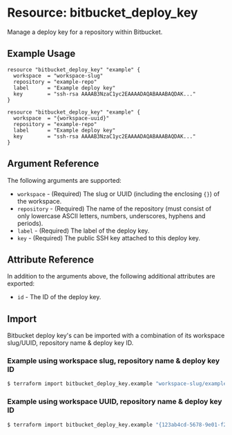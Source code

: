 # Resource: bitbucket_deploy_key
Manage a deploy key for a repository within Bitbucket.

## Example Usage
```hcl
resource "bitbucket_deploy_key" "example" {
  workspace  = "workspace-slug"
  repository = "example-repo"
  label      = "Example deploy key"
  key        = "ssh-rsa AAAAB3NzaC1yc2EAAAADAQABAAABAQDAK..."
}
```
```hcl
resource "bitbucket_deploy_key" "example" {
  workspace  = "{workspace-uuid}"
  repository = "example-repo"
  label      = "Example deploy key"
  key        = "ssh-rsa AAAAB3NzaC1yc2EAAAADAQABAAABAQDAK..."
}
```

## Argument Reference
The following arguments are supported:
* `workspace` - (Required) The slug or UUID (including the enclosing `{}`) of the workspace.
* `repository` - (Required) The name of the repository (must consist of only lowercase ASCII letters, numbers, underscores, hyphens and periods).
* `label` - (Required) The label of the deploy key.
* `key` - (Required) The public SSH key attached to this deploy key.

## Attribute Reference
In addition to the arguments above, the following additional attributes are exported:
* `id` - The ID of the deploy key.

## Import
Bitbucket deploy key's can be imported with a combination of its workspace slug/UUID, repository name & deploy key ID.

### Example using workspace slug, repository name & deploy key ID
```sh
$ terraform import bitbucket_deploy_key.example "workspace-slug/example-repo/1234"
```

### Example using workspace UUID, repository name & deploy key ID
```sh
$ terraform import bitbucket_deploy_key.example "{123ab4cd-5678-9e01-f234-5678g9h01i2j}/example-repo/1234"
```
